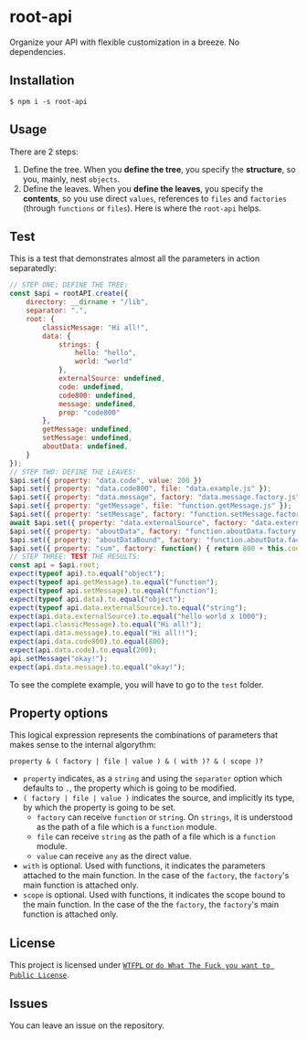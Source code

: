 # root-api

Organize your API with flexible customization in a breeze. No dependencies.

## Installation

`$ npm i -s root-api`

## Usage

There are 2 steps:

1. Define the tree. When you **define the tree**, you specify the **structure**, so you, mainly, nest `objects`.
2. Define the leaves. When you **define the leaves**, you specify the **contents**, so you use direct `values`, references to `files` and `factories` (through `functions` or `files`). Here is where the `root-api` helps.

## Test

This is a test that demonstrates almost all the parameters in action separatedly:

```js
// STEP ONE: DEFINE THE TREE:
const $api = rootAPI.create({
	directory: __dirname + "/lib",
	separator: ".",
	root: {
		classicMessage: "Hi all!",
		data: {
			strings: {
				hello: "hello",
				world: "world"
			},
			externalSource: undefined,
			code: undefined,
			code800: undefined,
			message: undefined,
			prop: "code800"
		},
		getMessage: undefined,
		setMessage: undefined,
		aboutData: undefined,
	}
});
// STEP TWO: DEFINE THE LEAVES:
$api.set({ property: "data.code", value: 200 })
$api.set({ property: "data.code800", file: "data.example.js" });
$api.set({ property: "data.message", factory: "data.message.factory.js" });
$api.set({ property: "getMessage", file: "function.getMessage.js" });
$api.set({ property: "setMessage", factory: "function.setMessage.factory.js" });
await $api.set({ property: "data.externalSource", factory: "data.externalSource.factory.js", with: ["data.strings.hello", "data.strings.world"], promised: true });
$api.set({ property: "aboutData", factory: "function.aboutData.factory.js", scope: "data" });
$api.set({ property: "aboutDataBound", factory: "function.aboutData.factory.js", scope: "data", with: ["data.prop"] });
$api.set({ property: "sum", factory: function() { return 800 + this.code800 }, scope: "data", with: ["data.prop"] });
// STEP THREE: TEST THE RESULTS:
const api = $api.root;
expect(typeof api).to.equal("object");
expect(typeof api.getMessage).to.equal("function");
expect(typeof api.setMessage).to.equal("function");
expect(typeof api.data).to.equal("object");
expect(typeof api.data.externalSource).to.equal("string");
expect(api.data.externalSource).to.equal("hello world x 1000");
expect(api.classicMessage).to.equal("Hi all!");
expect(api.data.message).to.equal("Hi all!!");
expect(api.data.code800).to.equal(800);
expect(api.data.code).to.equal(200);
api.setMessage("okay!");
expect(api.data.message).to.equal("okay!");
```

To see the complete example, you will have to go to the `test` folder.

## Property options

This logical expression represents the combinations of parameters that makes sense to the internal algorythm:

`property & ( factory | file | value ) & ( with )? & ( scope )?`

- `property` indicates, as a `string` and using the `separator` option which defaults to `.`, the property which is going to be modified.
- `( factory | file | value )`  indicates the source, and implicitly its type, by which the property is going to be set.
  - `factory` can receive `function` or `string`. On `strings`, it is understood as the path of a file which is a `function` module.
  - `file` can receive `string` as the path of a file which is a `function` module.
  - `value` can receive `any` as the direct value.
- `with` is optional. Used with functions, it indicates the parameters attached to the main function. In the case of the `factory`, the `factory`'s main function is attached only.
- `scope` is optional. Used with functions, it indicates the scope bound to the main function. In the case of the the `factory`, the `factory`'s main function is attached only.

## License

This project is licensed under [`WTFPL` or `do What The Fuck you want to Public License`](https://es.wikipedia.org/wiki/WTFPL).

## Issues

You can leave an issue on the repository.

